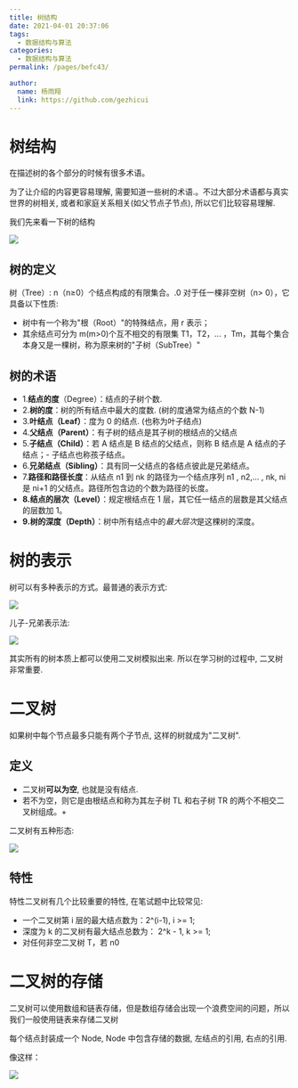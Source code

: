 ```yaml
---
title: 树结构
date: 2021-04-01 20:37:06
tags:
  - 数据结构与算法
categories:
  - 数据结构与算法
permalink: /pages/befc43/

author:
  name: 杨雨翔
  link: https://github.com/gezhicui
---
```


# 树结构

在描述树的各个部分的时候有很多术语。

为了让介绍的内容更容易理解, 需要知道一些树的术语.。不过大部分术语都与真实世界的树相关, 或者和家庭关系相关(如父节点子节点), 所以它们比较容易理解.

我们先来看一下树的结构

![](https://yangblogimg.oss-cn-hangzhou.aliyuncs.com/blogImg/20220505144315.png)

## 树的定义

树（Tree）: n（n≥0）个结点构成的有限集合。.0
对于任一棵非空树（n> 0），它具备以下性质:

- 树中有一个称为"根（Root）"的特殊结点，用 r 表示；
- 其余结点可分为 m(m>0)个互不相交的有限集 T1，T2，... ，Tm，其每个集合本身又是一棵树，称为原来树的"子树（SubTree）"

## 树的术语

- 1.**结点的度**（Degree）：结点的子树个数.
- 2.**树的度**：树的所有结点中最大的度数. (树的度通常为结点的个数 N-1)
- 3.**叶结点（Leaf）**：度为 0 的结点. (也称为叶子结点)
- 4.**父结点（Parent）**：有子树的结点是其子树的根结点的父结点
- 5.**子结点（Child）**：若 A 结点是 B 结点的父结点，则称 B 结点是 A 结点的子结点；- 子结点也称孩子结点。
- 6.**兄弟结点（Sibling）**：具有同一父结点的各结点彼此是兄弟结点。
- 7.**路径和路径长度**：从结点 n1 到 nk 的路径为一个结点序列 n1 , n2,… , nk, ni 是 ni+1 的父结点。路径所包含边的个数为路径的长度。
- **8.结点的层次（Level）**：规定根结点在 1 层，其它任一结点的层数是其父结点的层数加 1。
- **9.树的深度（Depth）**：树中所有结点中的*最大层次*是这棵树的深度。

# 树的表示

树可以有多种表示的方式。最普通的表示方式:

![](https://yangblogimg.oss-cn-hangzhou.aliyuncs.com/blogImg/20220505144341.png)

儿子-兄弟表示法:

![](https://yangblogimg.oss-cn-hangzhou.aliyuncs.com/blogImg/20220505144353.png)

其实所有的树本质上都可以使用二叉树模拟出来.
所以在学习树的过程中, 二叉树非常重要.

# 二叉树

如果树中每个节点最多只能有两个子节点, 这样的树就成为"二叉树".

## 定义

- 二叉树**可以为空**, 也就是没有结点.
- 若不为空，则它是由根结点和称为其左子树 TL 和右子树 TR 的两个不相交二叉树组成。+

二叉树有五种形态:

![](https://yangblogimg.oss-cn-hangzhou.aliyuncs.com/blogImg/20220505144413.png)

## 特性

特性二叉树有几个比较重要的特性, 在笔试题中比较常见:

- 一个二叉树第 i 层的最大结点数为：2^(i-1), i >= 1;
- 深度为 k 的二叉树有最大结点总数为： 2^k - 1, k >= 1;
- 对任何非空二叉树 T，若 n0

# 二叉树的存储

二叉树可以使用数组和链表存储，但是数组存储会出现一个浪费空间的问题，所以我们一般使用链表来存储二叉树

每个结点封装成一个 Node, Node 中包含存储的数据, 左结点的引用, 右点的引用.

像这样：

![](https://yangblogimg.oss-cn-hangzhou.aliyuncs.com/blogImg/20220505144427.png)
